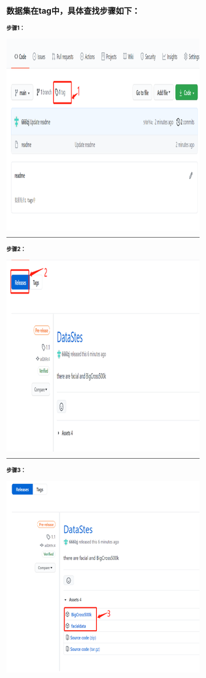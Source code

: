 数据集在tag中，具体查找步骤如下：
----
#### 步骤1：
<img src="a03ef595a360092fcc7468b376bb9a3.png" width="800" height="500" alt="步骤1"/><br/>
****
#### 步骤2：
<img src="04eaeb7c70330660222b071beed2fbd.png" width="800" height="500" alt="步骤2"/><br/>
*****
#### 步骤3：
<img src="3450c0a83388b55b2a713c1f9340f82.png" width="800" height="500" alt="步骤3"/><br/>
